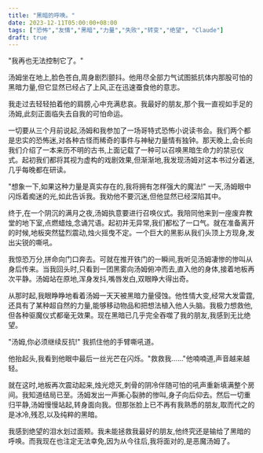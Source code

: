 ```yaml
---
title: "黑暗的呼唤。"
date: 2023-12-11T05:00:00+08:00
tags: ["恐怖","友情","黑暗","力量","失败","转变","绝望", "Claude"]
draft: true
--- 
```


"我再也无法控制它了。"

汤姆坐在地上,脸色苍白,周身剧烈颤抖。他用尽全部力气试图抵抗体内那股可怕的黑暗力量,但它显然已经占了上风,正在迅速蚕食他的意志。 

我走过去轻轻拍着他的肩膀,心中充满悲哀。我最好的朋友,那个我一直视如手足的汤姆,此刻正面临失去自我的可怕命运。

一切要从三个月前说起,汤姆和我参加了一场哥特式恐怖小说读书会。我们两个都是忠实的恐怖迷,对各种古怪而稀奇的事件与神秘力量情有独钟。那天晚上,会长向我们介绍了一本来历不明的古书,上面记载了一种可以召唤黑暗生命力的禁忌仪式。起初我们都将其视为虚构的戏剧效果,但渐渐地,我发现汤姆对这本书过分着迷,几乎每晚都在研读。

"想象一下,如果这种力量是真实存在的,我将拥有怎样强大的魔法!" 一天,汤姆眼中闪烁着痴迷的光,如此告诉我。我劝他不要沉迷,但他显然已经深陷其中。 

终于,在一个阴沉的满月之夜,汤姆执意要进行召唤仪式。我陪同他来到一座废弃教堂的地下室,点燃蜡烛,念诵咒语。起初并无异常,我们都松了一口气。就在准备离开的时候,地板突然猛烈震动,烛火摇曳不定。一个巨大的黑影从我们头顶上方现身,发出尖锐的嘶吼。

我惊恐万分,拼命向门口奔去。可就在推开铁门的一瞬间,我听见汤姆凄惨的惨叫从身后传来。当我回头时,只看到一团黑雾向汤姆俯冲而去,直入他的身体,接着地板再次平静。汤姆站在原地,浑身发抖,嘴唇发白,双眼睁大得出奇。

从那时起,我眼睁睁地看着汤姆一天天被黑暗力量侵蚀。他性情大变,经常大发雷霆,还具有了某种超自然的力量,能够移动物品和把想法植入他人头脑。我极力想救他,但各种驱魔仪式都毫无效果。现在黑暗已几乎完全吞噬了我的朋友,我感到无比绝望。

"汤姆,你必须继续反抗!" 我抓住他的手臂嘶吼道。

他抬起头,我看到他眼中最后一丝光芒在闪烁。"救救我......"他喃喃道,声音越来越轻。

就在这时,地板再次震动起来,烛光熄灭,刺骨的阴冷伴随可怕的吼声重新填满整个房间。我知道结局已至。汤姆发出一声撕心裂肺的惨叫,身子向后仰去。然后一切重归平静,汤姆慢慢站起,转身面向我。但那张脸上已不再有我熟悉的朋友,取而代之的是冰冷,残忍,以及纯粹的黑暗。 

我感到绝望的泪水划过面颊。我未能拯救我最好的朋友,他终究还是输给了黑暗的呼唤。而我现在也注定无法幸免,因为从今往后,我将面对的,是恶魔汤姆了。